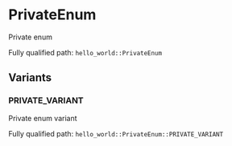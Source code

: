 # PrivateEnum

Private enum


Fully qualified path: `hello_world::PrivateEnum`

## Variants

### PRIVATE_VARIANT

Private enum variant

Fully qualified path: `hello_world::PrivateEnum::PRIVATE_VARIANT`


